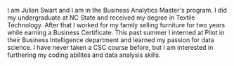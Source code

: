 I am Julian Swart and I am in the Business Analytics Master's program. I did my undergraduate at NC State and received my degree in 
Textile Technology. After that I worked for my family selling furniture for two years while earning a Business Certificate. This 
past summer I interned at Pilot in their Business Intelligence department and learned my passion for data science. I have never 
taken a CSC course before, but I am interested in furthering my coding abilites and data analysis skills. 
